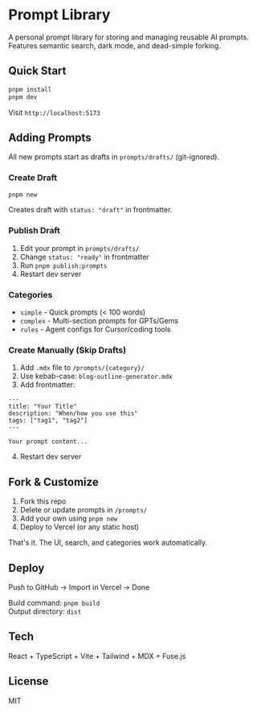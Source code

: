 # Prompt Library

A personal prompt library for storing and managing reusable AI prompts. Features semantic search, dark mode, and dead-simple forking.

## Quick Start

```bash
pnpm install
pnpm dev
```

Visit `http://localhost:5173`

## Adding Prompts

All new prompts start as drafts in `prompts/drafts/` (git-ignored).

### Create Draft

```bash
pnpm new
```

Creates draft with `status: "draft"` in frontmatter.

### Publish Draft

1. Edit your prompt in `prompts/drafts/`
2. Change `status: "ready"` in frontmatter
3. Run `pnpm publish:prompts`
4. Restart dev server

### Categories

- `simple` - Quick prompts (< 100 words)
- `complex` - Multi-section prompts for GPTs/Gems
- `rules` - Agent configs for Cursor/coding tools

### Create Manually (Skip Drafts)

1. Add `.mdx` file to `/prompts/{category}/`
2. Use kebab-case: `blog-outline-generator.mdx`
3. Add frontmatter:

```mdx
---
title: "Your Title"
description: "When/how you use this"
tags: ["tag1", "tag2"]
---

Your prompt content...
```

4. Restart dev server

## Fork & Customize

1. Fork this repo
2. Delete or update prompts in `/prompts/`
3. Add your own using `pnpm new`
4. Deploy to Vercel (or any static host)

That's it. The UI, search, and categories work automatically.

## Deploy

Push to GitHub → Import in Vercel → Done

Build command: `pnpm build`  
Output directory: `dist`

## Tech

React + TypeScript + Vite + Tailwind + MDX + Fuse.js

## License

MIT
